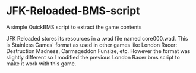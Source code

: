 # JFK-Reloaded-BMS-script
A simple QuickBMS script to extract the game contents

JFK Reloaded stores its resources in a .wad file named core000.wad. This is Stainless Games' format as used in other games like London Racer: Destruction Madness, Carmageddon Funsize, etc. However the format was slightly different so I modified the previous London Racer bms script to make it work with this game.

